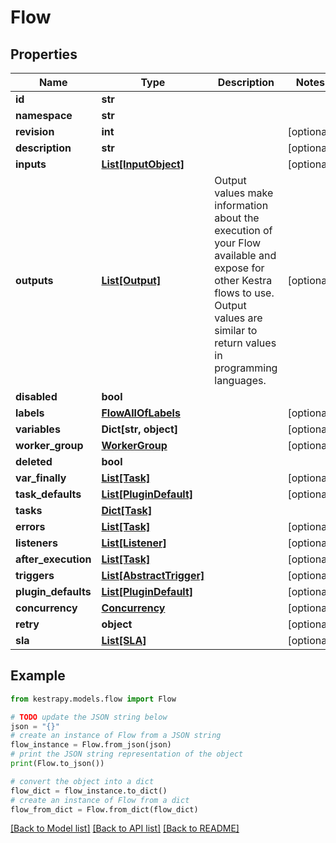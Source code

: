 # Flow


## Properties

Name | Type | Description | Notes
------------ | ------------- | ------------- | -------------
**id** | **str** |  | 
**namespace** | **str** |  | 
**revision** | **int** |  | [optional] 
**description** | **str** |  | [optional] 
**inputs** | [**List[InputObject]**](InputObject.md) |  | [optional] 
**outputs** | [**List[Output]**](Output.md) | Output values make information about the execution of your Flow available and expose for other Kestra flows to use. Output values are similar to return values in programming languages. | [optional] 
**disabled** | **bool** |  | 
**labels** | [**FlowAllOfLabels**](FlowAllOfLabels.md) |  | [optional] 
**variables** | **Dict[str, object]** |  | [optional] 
**worker_group** | [**WorkerGroup**](WorkerGroup.md) |  | [optional] 
**deleted** | **bool** |  | 
**var_finally** | [**List[Task]**](Task.md) |  | [optional] 
**task_defaults** | [**List[PluginDefault]**](PluginDefault.md) |  | [optional] 
**tasks** | [**Dict[Task]**](Task.md) |  | 
**errors** | [**List[Task]**](Task.md) |  | [optional] 
**listeners** | [**List[Listener]**](Listener.md) |  | [optional] 
**after_execution** | [**List[Task]**](Task.md) |  | [optional] 
**triggers** | [**List[AbstractTrigger]**](AbstractTrigger.md) |  | [optional] 
**plugin_defaults** | [**List[PluginDefault]**](PluginDefault.md) |  | [optional] 
**concurrency** | [**Concurrency**](Concurrency.md) |  | [optional] 
**retry** | **object** |  | [optional] 
**sla** | [**List[SLA]**](SLA.md) |  | [optional] 

## Example

```python
from kestrapy.models.flow import Flow

# TODO update the JSON string below
json = "{}"
# create an instance of Flow from a JSON string
flow_instance = Flow.from_json(json)
# print the JSON string representation of the object
print(Flow.to_json())

# convert the object into a dict
flow_dict = flow_instance.to_dict()
# create an instance of Flow from a dict
flow_from_dict = Flow.from_dict(flow_dict)
```
[[Back to Model list]](../README.md#documentation-for-models) [[Back to API list]](../README.md#documentation-for-api-endpoints) [[Back to README]](../README.md)


